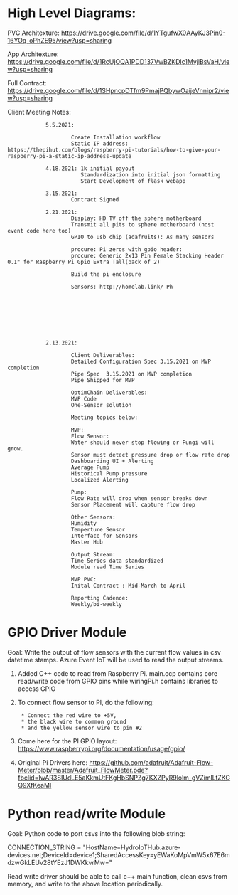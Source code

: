 # High Level Diagrams:

PVC Architexture: https://drive.google.com/file/d/1YTgufwX0AAyKJ3Pin0-16YOq_oPhZE95/view?usp=sharing

App Architexture: https://drive.google.com/file/d/1RcUjOQA1PDD137VwBZKDlc1MvjlBsVaH/view?usp=sharing

Full Contract: https://drive.google.com/file/d/1SHpncpDTfm9PmajPQbywOaijeVnnipr2/view?usp=sharing

Client Meeting Notes:

                5.5.2021:

                        Create Installation workflow
                        Static IP address: https://thepihut.com/blogs/raspberry-pi-tutorials/how-to-give-your-raspberry-pi-a-static-ip-address-update

                4.18.2021: 1k initial payout
                           Standardization into initial json formatting
                           Start Development of flask webapp
                           
                3.15.2021:
                        Contract Signed

                2.21.2021:
                        Display: HD TV off the sphere motherboard
                        Transmit all pits to sphere motherboard (host event code here too)
                        GPIO to usb chip (adafruits): As many sensors

                        procure: Pi zeros with gpio header: 
                        procure: Generic 2x13 Pin Female Stacking Header 0.1" for Raspberry Pi Gpio Extra Tall(pack of 2)

                        Build the pi enclosure 

                        Sensors: http://homelab.link/ Ph
                        







                2.13.2021:  
                
                        Client Deliverables:
                        Detailed Configuration Spec 3.15.2021 on MVP completion
                        Pipe Spec  3.15.2021 on MVP completion
                        Pipe Shipped for MVP

                        OptimChain Deliverables:
                        MVP Code
                        One-Sensor solution

                        Meeting topics below:

                        MVP:
                        Flow Sensor:
                        Water should never stop flowing or Fungi will grow.
                        Sensor must detect pressure drop or flow rate drop
                        Dashboarding UI + Alerting
                        Average Pump
                        Historical Pump pressure
                        Localized Alerting

                        Pump:
                        Flow Rate will drop when sensor breaks down
                        Sensor Placement will capture flow drop

                        Other Sensors:
                        Humidity
                        Temperture Sensor
                        Interface for Sensors
                        Master Hub

                        Output Stream:
                        Time Series data standardized
                        Module read Time Series

                        MVP PVC:
                        Inital Contract : Mid-March to April

                        Reporting Cadence: 
                        Weekly/bi-weekly


# GPIO Driver Module
Goal: Write the output of flow sensors with the current flow values in csv datetime stamps. Azure Event IoT will be used to read the output streams.



1. Added C++ code to read from Raspberry Pi. main.ccp contains core read/write code from GPIO pins while wiringPi.h contains libraries to access GPIO

    
2. To connect flow sensor to PI, do the following:

        * Connect the red wire to +5V, 
        * the black wire to common ground 
        * and the yellow sensor wire to pin #2

3. Come here for the PI GPIO layout:
        https://www.raspberrypi.org/documentation/usage/gpio/

4. Original Pi Drivers here:
https://github.com/adafruit/Adafruit-Flow-Meter/blob/master/Adafruit_FlowMeter.pde?fbclid=IwAR3SIUdLE5aKkmUtFKgHbSNPZg7KXZPyR9lolm_gVZimlLtZKGQ9XfKeaMI


# Python read/write Module

Goal: Python code to port csvs into the following blob string:

CONNECTION_STRING = "HostName=HydroIoTHub.azure-devices.net;DeviceId=device1;SharedAccessKey=yEWaKoMpVmW5x67E6mdzwGkLEUv28tYEzJ1DWKkvrMw="

Read write driver should be able to call c++ main function, clean csvs from memory, and write to the above location periodically. 
